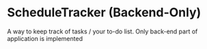 # ScheduleTracker (Backend-Only)
A way to keep track of tasks / your to-do list. Only back-end part of application is implemented

